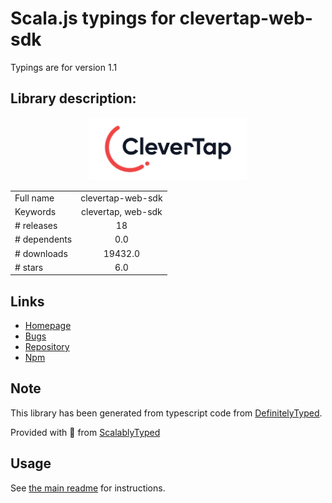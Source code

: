 
# Scala.js typings for clevertap-web-sdk

Typings are for version 1.1

## Library description:
<p align="center">   <img src="https://github.com/CleverTap/clevertap-ios-sdk/blob/master/docs/images/clevertap-logo.png" width = "50%"/> </p>

|                    |                 |
| ------------------ | :-------------: |
| Full name          | clevertap-web-sdk |
| Keywords           | clevertap, web-sdk |
| # releases         | 18 |
| # dependents       | 0.0 |
| # downloads        | 19432.0 |
| # stars            | 6.0 |

## Links
- [Homepage](https://github.com/CleverTap/clevertap-web-sdk#readme)
- [Bugs](https://github.com/CleverTap/clevertap-web-sdk/issues)
- [Repository](https://github.com/CleverTap/clevertap-web-sdk)
- [Npm](https://www.npmjs.com/package/clevertap-web-sdk)
    


## Note
This library has been generated from typescript code from [DefinitelyTyped](https://definitelytyped.org).

Provided with :purple_heart: from [ScalablyTyped](https://github.com/oyvindberg/ScalablyTyped)

## Usage
See [the main readme](../../readme.md) for instructions.


